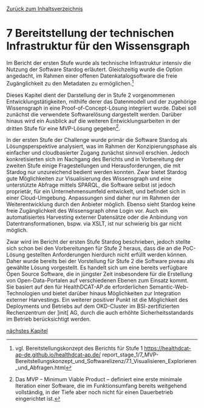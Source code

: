 [Zurück zum Inhaltsverzeichnis](https://healthdcat-ap-de.github.io/healthdcat-ap.de/report_stage_2.html)

# 7 Bereitstellung der technischen Infrastruktur für den Wissensgraph

Im Bericht der ersten Stufe wurde als technische Infrastruktur intensiv die Nutzung der Software Stardog erläutert. Gleichzeitig wurde die Option angedacht, im Rahmen einer offenen Datenkatalogsoftware die freie Zugänglichkeit zu den Metadaten zu ermöglichen.[^104]

Dieses Kapitel dient der Darstellung der in Stufe 2 vorgenommenen Entwicklungstätigkeiten, mithilfe derer das Datenmodell und der zugehörige Wissensgraph in eine Proof-of-Concept-Lösung integriert wurde. Dabei soll zunächst die verwendete Softwarelösung dargestellt werden. Darüber hinaus wird ein Ausblick auf die weiteren Entwicklungsarbeiten in der dritten Stufe für eine MVP-Lösung gegeben[^105].

In der ersten Stufe der Challenge wurde primär die Software Stardog als Lösungsperspektive analysiert, was im Rahmen der Konzipierungsphase als einfacher und cloudbasierter Zugang zunächst sinnvoll erschien. Jedoch konkretisierten sich im Nachgang des Berichts und in Vorbereitung der zweiten Stufe einige Fragestellungen und Herausforderungen, die mit Stardog nur unzureichend bedient werden konnten. Zwar bietet Stardog gute Möglichkeiten zur Visualisierung des Wissensgraph und eine unterstützte Abfrage mittels SPARQL, die Software selbst ist jedoch proprietär, für ein Unternehmensumfeld entwickelt, und befindet sich in einer Cloud-Umgebung. Anpassungen sind daher nur im Rahmen der Weiterentwicklung durch den Anbieter möglich. Ebenso sieht Stardog keine freie Zugänglichkeit des Wissensgraph ohne Login vor. Auch ein automatisiertes Harvesting externer Datensätze oder die Anbindung von Datentransformationen, bspw. via XSLT, ist nur schwierig bis gar nicht möglich.

Zwar wird im Bericht der ersten Stufe Stardog beschrieben, jedoch stellte sich schon bei den Vorbereitungen für Stufe 2 heraus, dass die an die PoC-Lösung gestellten Anforderungen hierdurch nicht erfüllt werden können. Daher wurde bereits bei der Vorstellung für Stufe 2 die Software piveau als gewählte Lösung vorgestellt. Es handelt sich um eine bereits verfügbare Open Source Software, die in jüngster Zeit insbesondere für die Erstellung von Open-Data-Portalen auf verschiedenen Ebenen zum Einsatz kommt. Sie basiert auf den für HealthDCAT-AP.de erforderlichen Semantic-Web-Technologien und bietet darüber hinaus Möglichkeiten zur Integration externer Harvestings. Ein weiterer positiver Punkt ist die Möglichkeit des Deployments und Betriebs auf dem OKD-Cluster im BSI-zertifizierten Rechenzentrum der ]init[ AG, durch die auch erhöhte Sicherheitsstandards im Betrieb berücksichtigt werden.

[nächstes Kapitel](https://healthdcat-ap-de.github.io/healthdcat-ap.de/report_stage_2/7_Bereitstellung_der_technischen_Infrastruktur_fuer_den_Wissensgraph/7.1_Vorstellung_von_piveau.html)

[^104]: vgl. Bereitstellungskonzept des Berichts für Stufe 1 https://healthdcat-ap-de.github.io/healthdcat-ap.de/ report_stage_1/7_MVP-Bereitstellungskonzept_und_Softwarelizenz/7.1_Visualisieren_Explorieren_und_Abfragen.html
[^105]: Das MVP – Minimum Viable Product – definiert eine erste minimale Iteration einer Software, die im Funktionsumfang bereits weitgehend vollständig, in der Tiefe aber noch nicht für einen Dauerbetrieb eingerichtet ist.
